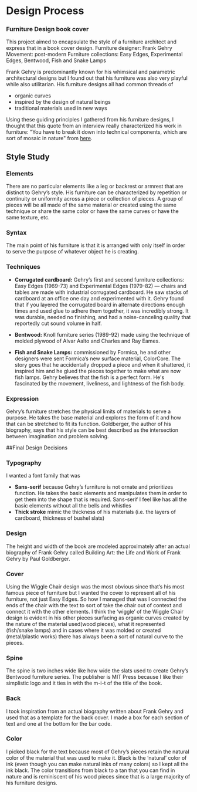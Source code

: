 # Design Process

### Furniture Design book cover
This project aimed to encapsulate the style of a furniture architect and express that in a book cover design.
Furniture designer: Frank Gehry
Movement: post-modern
Furniture collections: Easy Edges, Experimental Edges, Bentwood, Fish and Snake Lamps

Frank Gehry is predominantly known for his whimsical and parametric architectural designs but I found out that his furniture was also very playful while also utilitarian.
His furniture designs all had common threads of
- organic curves
- inspired by the design of natural beings
- traditional materials used in new ways

Using these guiding principles I gathered from his furniture designs, I thought that this quote from an interview really characterized his work in furniture: "You have to break it down into technical components, which are sort of mosaic in nature" from [here](http://www.pbs.org/wnet/americanmasters/frank-gehry-filmmaker-interview/612/).

## Style Study
### Elements
There are no particular elements like a leg or backrest or armrest that are distinct to Gehry’s style. His furniture can be characterized by repetition or continuity or uniformity across a piece or collection of pieces. A group of pieces will be all made of the same material or created using the same technique or share the same color or have the same curves or have the same texture, etc.

### Syntax
The main point of his furniture is that it is arranged with only itself in order to serve the purpose of whatever object he is creating.

### Techniques
- <b>Corrugated cardboard:</b> Gehry’s first and second furniture collections: Easy Edges (1969-73) and Experimental Edges (1979-82) — chairs and tables are made with industrial corrugated cardboard. He saw stacks of cardboard at an office one day and experimented with it. Gehry found that if you layered the corrugated board in alternate directions enough times and used glue to adhere them together, it was incredibly strong. It was durable, needed no finishing, and had a noise-canceling quality that reportedly cut sound volume in half.

- <b>Bentwood:</b> Knoll furniture series (1989-92) made using the technique of molded plywood of Alvar Aalto and Charles and Ray Eames.

- <b>Fish and Snake Lamps:</b> commissioned by Formica, he and other designers were sent Formica’s new surface material, ColorCore. The story goes that he accidentally dropped a piece and when it shattered, it inspired him and he glued the pieces together to make what are now fish lamps. Gehry believes that the fish is a perfect form. He's fascinated by the movement, liveliness, and lightness of the fish body.

### Expression
Gehry’s furniture stretches the physical limits of materials to serve a purpose. He takes the base material and explores the form of it and how that can be stretched to fit its function. Goldberger, the author of his biography, says that his style can be best described as the intersection between imagination and problem solving.

##Final Design Decisions
### Typography
I wanted a font family that was
- <b>Sans-serif</b> because Gehry’s furniture is not ornate and prioritizes function. He takes the basic elements and manipulates them in order to get them into the shape that is required. Sans-serif I feel like has all the basic elements without all the bells and whistles
- <b>Thick stroke</b> mimic the thickness of his materials (i.e. the layers of cardboard, thickness of bushel slats)

### Design
The height and width of the book are modeled approximately after an actual biography of Frank Gehry called Building Art: the Life and Work of Frank Gehry by Paul Goldberger.

### Cover
Using the Wiggle Chair design was the most obvious since that’s his most famous piece of furniture but I wanted the cover to represent all of his furniture, not just Easy Edges. So how I managed that was I connected the ends of the chair with the text to sort of take the chair out of context and connect it with the other elements. I think the ‘wiggle’ of the Wiggle Chair design is evident in his other pieces surfacing as organic curves created by the nature of the material used(wood pieces), what it represented (fish/snake lamps) and in cases where it was molded or created (metal/plastic works) there has always been a sort of natural curve to the pieces.

### Spine
The spine is two inches wide like how wide the slats used to create Gehry’s Bentwood furniture series. The publisher is MIT Press because I like their simplistic logo and it ties in with the m-i-t of the title of the book.

### Back
I took inspiration from an actual biography written about Frank Gehry and used that as a template for the back cover. I made a box for each section of text and one at the bottom for the bar code.

### Color
I picked black for the text because most of Gehry’s pieces retain the natural color of the material that was used to make it. Black is the ‘natural’ color of ink (even though you can make natural inks of many colors) so I kept all the ink black. The color transitions from black to a tan that you can find in nature and is reminiscent of his wood pieces since that is a large majority of his furniture designs.

